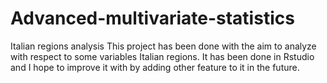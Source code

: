 # Advanced-multivariate-statistics
Italian regions analysis
This project has been done with the aim to analyze with respect to some variables Italian regions.
It has been done in Rstudio and I hope to improve it with by adding other feature to it in the future.
